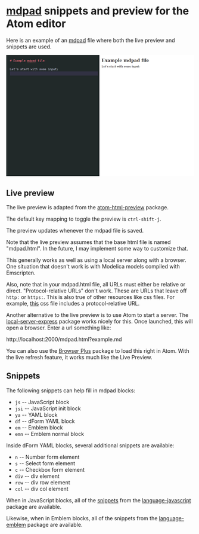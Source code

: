 # [mdpad](https://tshort.github.io/mdpad/) snippets and preview for the Atom editor

Here is an example of an [mdpad](https://tshort.github.io/mdpad/)
file where both the live preview and snippets are used.

![mdpad in action](https://github.com/tshort/atom-mdpad/raw/master/atom-mdpad.gif)


## Live preview

The live preview is adapted from the [atom-html-preview](https://atom.io/packages/atom-html-preview) package.

The default key mapping to toggle the preview is `ctrl-shift-j`.

The preview updates whenever the mdpad file is saved.

Note that the live preview assumes that the base html file is named "mdpad.html".
In the future, I may implement some way to customize that.

This generally works as well as using a local server along with a browser. One
situation that doesn't work is with Modelica models compiled with Emscripten.

Also, note that in your mdpad.html file, all URLs must either be relative
or direct. "Protocol-relative URLs" don't work. These are URLs that leave off
`http:` or `https:`. This is also true of other resources like css files. For
example, [this](http://netdna.bootstrapcdn.com/bootstrap/3.0.2/css/bootstrap.min.css)
css file includes a protocol-relative URL.

Another alternative to the live preview is to use Atom to start a server. The
[local-server-express](https://atom.io/packages/local-server-express) package
works nicely for this. Once launched, this will open a browser. Enter a url
something like:

http://localhost:2000/mdpad.html?example.md

You can also use the [Browser Plus](https://atom.io/packages/browser-plus)
package to load this right in Atom. With the live refresh feature, it works much
like the Live Preview.

## Snippets

The following snippets can help fill in mdpad blocks:

- `js` -- JavaScript block
- `jsi` -- JavaScript init block
- `ya` -- YAML block
- `df` -- dForm YAML block
- `em` -- Emblem block
- `emn` -- Emblem normal block

Inside dForm YAML blocks, several additional snippets are available:

- `n` -- Number form element
- `s` -- Select form element
- `c` -- Checkbox form element
- `div` -- div element
- `row` -- div row element
- `col` -- div col element

When in JavaScript blocks, all of the [snippets](https://github.com/atom/language-javascript/blob/master/snippets/language-javascript.cson)
from the [language-javascript](https://github.com/atom/language-javascript) package
are available.

Likewise, when in Emblem blocks, all of the snippets from the [language-emblem](https://github.com/ghempton/language-emblem)
package are available.
